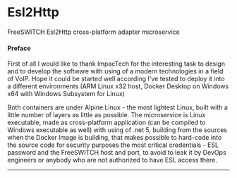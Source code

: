 # Esl2Http
FreeSWITCH Esl2Http cross-platform adapter microservice

#### Preface

First of all I would like to thank ImpacTech for the interesting task to design and to develop the software with using of a modern technologies in a field of VoIP. Hope it could be started well according I've tested to deploy it into a different environments (ARM Linux x32 host, Docker Desktop on Windows x64 with Windows Subsystem for Linux)

Both containers are under Alpine Linux - the most lightest Linux, built with a little number of layers as little as possible. The microservice is Linux executable, made as cross-platform application (can be compiled to Windows executable as well) with using of .net 5, building from the sources when the Docker Image is building, that makes possible to hard-code into the source code for security purposes the most critical credentials - ESL password and the FreeSWITCH host and port, to avoid to leak it by DevOps engineers or anybody who are not authorized to have ESL access there.

***
